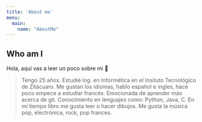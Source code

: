 ```yaml
---
title: 'About me'
menu:
  main:
    name: "AboutMe"
---
```


## Who am I

Hola, aquí vas a leer un poco sobre mi 🤩

> Tengo 25 años.
> Estudié Ing. en Informética en el Insituto Tecnológico de Zitácuaro. 
> Me gustan los idiomas, hablo español e ingles, hace poco empece a estudiar francés.
> Emocionada de aprender más acerca de git.
> Conocimiento en lenguajes como: Python, Java, C. 
> En mi tiempo libro me gusta leer o hacer dibujos.
> Me gusta la música pop, electrónica, rock, pop frances.

